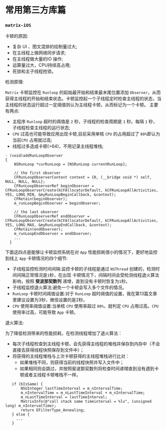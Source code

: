 # 常用第三方库篇
### `matrix-iOS`
卡顿的原因:
* 复杂 UI 、图文混排的绘制量过大;
* 在主线程上做网络同步请求;
* 在主线程做大量的IO 操作;
* 运算量过大，CPU持续高占用;
* 死锁和主子线程抢锁。

检测原理:

`Matrix` 卡顿监控在 `Runloop` 的起始最开始和结束最末尾位置添加 `Observer`，从而获得主线程的开始和结束状态。卡顿监控起一个子线程定时检查主线程的状态，当主线程的状态运行超过一定阈值则认为主线程卡顿，从而标记为一个卡顿。
主要有两点:
* 主程序 `Runloop` 超时的阈值是 `2` 秒，子线程的检查周期是 `1` 秒。每隔 `1` 秒，子线程检查主线程的运行状态;
* `CPU` 过高也可能导致应用出现卡顿,目前采用单核 `CPU` 的占用超过了 `80%`即认为当前`CPU` 占用就过高;
* 线程过多造成卡顿(>64)，不用记录主线程堆栈;

```
- (void)addRunLoopObserver
{
    NSRunLoop *curRunLoop = [NSRunLoop currentRunLoop];

    // the first observer
    CFRunLoopObserverContext context = {0, (__bridge void *) self, NULL, NULL, NULL};
    CFRunLoopObserverRef beginObserver = CFRunLoopObserverCreate(kCFAllocatorDefault, kCFRunLoopAllActivities, YES, LONG_MIN, &myRunLoopBeginCallback, &context);
    CFRetain(beginObserver);
    m_runLoopBeginObserver = beginObserver;

    // the last observer
    CFRunLoopObserverRef endObserver = CFRunLoopObserverCreate(kCFAllocatorDefault, kCFRunLoopAllActivities, YES, LONG_MAX, &myRunLoopEndCallback, &context);
    CFRetain(endObserver);
    m_runLoopEndObserver = endObserver;
    ...
  }
```

下面这四点是能够让卡顿监控系统在对 `App` 性能损耗很小的情况下，更好地监控到线上 `App` 卡顿情况的四个细节:
* 子线程监控检测时间间隔:监控卡顿的子线程是通过 `NSThread` 创建的，检测时间间隔正常情况是`1`秒，在出现 卡顿情况下，间隔时间会受检测线程退火算法影响，按照 **斐波那契数列** 递增，直到没有卡顿时恢复为`1`秒。
* 子线程监控退火算法:避免一个卡顿会写入多个文件的情况。
* `RunLoop` 卡顿时间阈值设置:对于 `RunLoop` 超时阈值的设置，我在第13篇文章里建议设置为3秒，微信设置的是2秒。
* `CPU` 使用率阈值设置:当单核 `CPU` 使用率超过 `80%`，就判定 `CPU` 占用过高。`CPU` 使用率过高，可能导致 `App` 卡顿。

退火算法:

为了降低检测带来的性能损耗，在检测线程增加了退火算法：
* 每次子线程检查到主线程卡顿，会先获得主线程的堆栈并保存到内存中（不会直接去获得线程快照保存到文件中）；
* 将获得的主线程堆栈与上次卡顿获得的主线程堆栈进行比对：
   * 如果堆栈不同，则获得当前的线程快照并写入文件中；
   * 如果相同则会跳过，并按照斐波那契数列将检查时间递增直到没有遇到卡顿或者主线程卡顿堆栈不一样。

```
   if (bIsSame) {
       NSUInteger lastTimeInterval = m_nIntervalTime;
       m_nIntervalTime = m_nLastTimeInterval + m_nIntervalTime;
       m_nLastTimeInterval = lastTimeInterval;
       MatrixInfo(@"call stack same timeinterval = %lu", (unsigned long) m_nIntervalTime);
       return EFilterType_Annealing;
   } else {
     ...
   }
```
